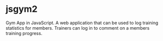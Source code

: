 # jsgym2
Gym App in JavaScript. A web application that can be used to log training statistics for members. Trainers can log in to comment on a members training progress. 
